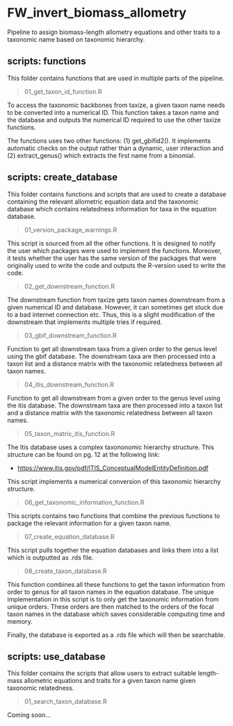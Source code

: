 
# FW_invert_biomass_allometry

Pipeline to assign biomass-length allometry equations and other traits to a taxonomic name based on taxonomic hierarchy.

## scripts: functions

This folder contains functions that are used in multiple parts of the pipeline.

> 01_get_taxon_id_function.R

To access the taxonomic backbones from taxize, a given taxon name needs to be converted into a numerical ID. This function takes a taxon name and the database and outputs the numerical ID required to use the other taxize functions.

The functions uses two other functions: (1) get_gbifid2(). It implements automatic checks on the output rather than a dynamic, user interaction and (2) extract_genus() which extracts the first name from a binomial.

## scripts: create_database

This folder contains functions and scripts that are used to create a database containing the relevant allometric equation data and the taxonomic database which contains relatedness information for taxa in the equation database.

> 01_version_package_warnings.R

This script is sourced from all the other functions. It is designed to notify the user which packages were used to implement the functions. Moreover, it tests whether the user has the same version of the packages that were originally used to write the code and outputs the R-version used to write the code.

> 02_get_downstream_function.R

The downstream function from taxize gets taxon names downstream from a given numerical ID and database. However, it can sometimes get stuck due to a bad internet connection etc. Thus, this is a slight modification of the downstream that implements multiple tries if required.

> 03_gbif_downstream_function.R

Function to get all downstream taxa from a given order to the genus level using the gbif database. The downstream taxa are then processed into a taxon list and a distance matrix with the taxonomic relatedness between all taxon names.

> 04_itis_downstream_function.R

Function to get all downstream from a given order to the genus level using the itis database. The downstream taxa are then processed into a taxon list and a distance matrix with the taxonomic relatedness between all taxon names.

> 05_taxon_matrix_itis_function.R

The Itis database uses a complex taxononomic hierarchy structure. This structure can be found on pg. 12 at the following link: 

- https://www.itis.gov/pdf/ITIS_ConceptualModelEntityDefinition.pdf

This script implements a numerical conversion of this taxonomic hierarchy structure.

> 06_get_taxonomic_information_function.R

This scripts contains two functions that combine the previous functions to package the relevant information for a given taxon name.

> 07_create_equation_database.R

This script pulls together the equation databases and links them into a list which is outputted as .rds file.

> 08_create_taxon_database.R

This function combines all these functions to get the taxon information from order to genus for all taxon names in the equation database. The unique implementation in this script is to only get the taxonomic information from unique orders. These orders are then matched to the orders of the focal taxon names in the database which saves considerable computing time and memory.

Finally, the database is exported as a .rds file which will then be searchable.

## scripts: use_database

This folder contains the scripts that allow users to extract suitable length-mass allometric equations and traits for a given taxon name given taxonomic relatedness.

> 01_search_taxon_database.R

Coming soon...


